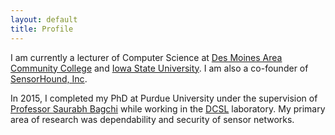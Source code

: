 ```yaml
---
layout: default
title: Profile
---
```


I am currently a lecturer of Computer Science at
[Des Moines Area Community College](https://www.dmacc.edu) and
[Iowa State University](https://www.cs.iastate.edu).
I am also a co-founder of [SensorHound, Inc](http://sensorhound.com).

In 2015, I completed my PhD at Purdue University under the supervision of
[Professor Saurabh Bagchi](https://engineering.purdue.edu/~sbagchi/) while working
in the [DCSL](https://engineering.purdue.edu/dcsl/) laboratory.
My primary area of research was dependability and security of sensor networks.

